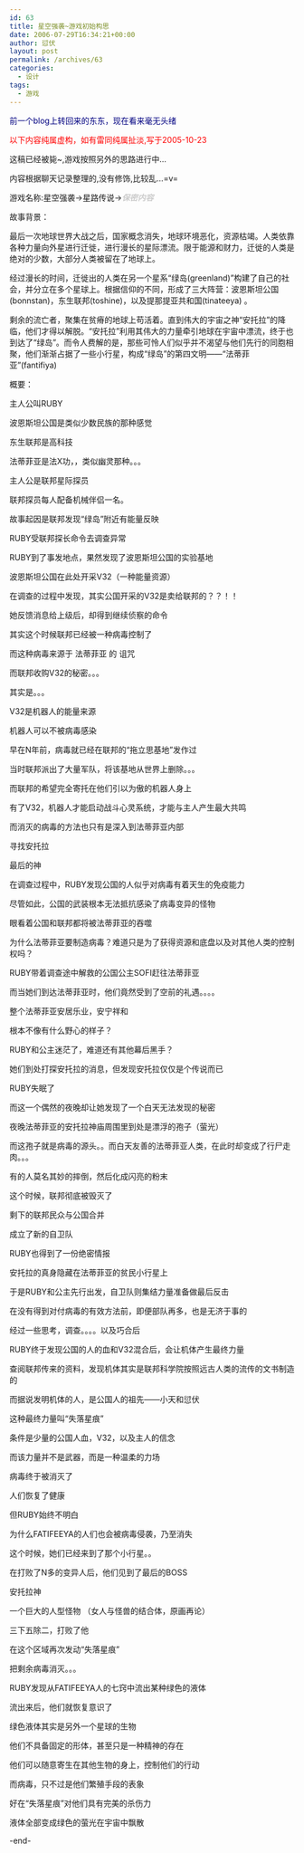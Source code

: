 ```yaml
---
id: 63
title: 星空强袭~游戏初始构思
date: 2006-07-29T16:34:21+00:00
author: 愆伏
layout: post
permalink: /archives/63
categories:
  - 设计
tags:
  - 游戏
---
```

<span style="color:Navy">前一个blog上转回来的东东，现在看来毫无头绪</span>

<span style="color:Red">以下内容纯属虚构，如有雷同纯属扯淡,写于2005-10-23</span>
  
这稿已经被毙~,游戏按照另外的思路进行中&#8230;
  
内容根据聊天记录整理的,没有修饰,比较乱&#8230;=v=

游戏名称:星空强袭→星路传说→<span style="color:#cccccc">***保密内容***</span>

故事背景：
  
最后一次地球世界大战之后，国家概念消失，地球环境恶化，资源枯竭。人类依靠各种力量向外星进行迁徙，进行漫长的星际漂流。限于能源和财力，迁徙的人类是绝对的少数，大部分人类被留在了地球上。
  
经过漫长的时间，迁徙出的人类在另一个星系“绿岛(greenland)”构建了自己的社会，并分立在多个星球上。根据信仰的不同，形成了三大阵营：波恩斯坦公国(bonnstan)，东生联邦(toshine)，以及提那提亚共和国(tinateeya) 。
  
<!--more-->剩余的流亡者，聚集在贫瘠的地球上苟活着。直到伟大的宇宙之神“安托拉”的降临，他们才得以解脱。“安托拉”利用其伟大的力量牵引地球在宇宙中漂流，终于也到达了“绿岛”。而令人费解的是，那些可怜人们似乎并不渴望与他们先行的同胞相聚，他们渐渐占据了一些小行星，构成“绿岛”的第四文明——“法蒂菲亚”(fantifiya)

概要：
  
主人公叫RUBY
  
波恩斯坦公国是类似少数民族的那种感觉
  
东生联邦是高科技
  
法蒂菲亚是法X功，，类似幽灵那种。。。
  
主人公是联邦星际探员
  
联邦探员每人配备机械伴侣一名。 

故事起因是联邦发现“绿岛”附近有能量反映
  
RUBY受联邦探长命令去调查异常
  
RUBY到了事发地点，果然发现了波恩斯坦公国的实验基地
  
波恩斯坦公国在此处开采V32（一种能量资源）
  
在调查的过程中发现，其实公国开采的V32是卖给联邦的？？！！
  
她反馈消息给上级后，却得到继续侦察的命令
  
其实这个时候联邦已经被一种病毒控制了
  
而这种病毒来源于 法蒂菲亚 的 诅咒
  
而联邦收购V32的秘密。。。
  
其实是。。。
  
V32是机器人的能量来源
  
机器人可以不被病毒感染
  
早在N年前，病毒就已经在联邦的“拖立思基地”发作过
  
当时联邦派出了大量军队，将该基地从世界上删除。。。
  
而联邦的希望完全寄托在他们引以为傲的机器人身上
  
有了V32，机器人才能启动战斗心灵系统，才能与主人产生最大共鸣
  
而消灭的病毒的方法也只有是深入到法蒂菲亚内部
  
寻找安托拉
  
最后的神
  
在调查过程中，RUBY发现公国的人似乎对病毒有着天生的免疫能力
  
尽管如此，公国的武装根本无法抵抗感染了病毒变异的怪物
  
眼看着公国和联邦都将被法蒂菲亚的吞噬
  
为什么法蒂菲亚要制造病毒？难道只是为了获得资源和底盘以及对其他人类的控制权吗？
  
RUBY带着调查途中解救的公国公主SOFI赶往法蒂菲亚
  
而当她们到达法蒂菲亚时，他们竟然受到了空前的礼遇。。。。
  
整个法蒂菲亚安居乐业，安宁祥和
  
根本不像有什么野心的样子？
  
RUBY和公主迷茫了，难道还有其他幕后黑手？
  
她们到处打探安托拉的消息，但发现安托拉仅仅是个传说而已
  
RUBY失眠了
  
而这一个偶然的夜晚却让她发现了一个白天无法发现的秘密
  
夜晚法蒂菲亚的安托拉神庙周围里到处是漂浮的孢子（萤光）
  
而这孢子就是病毒的源头。。而白天友善的法蒂菲亚人类，在此时却变成了行尸走肉。。。
  
有的人莫名其妙的摔倒，然后化成闪亮的粉末
  
这个时候，联邦彻底被毁灭了
  
剩下的联邦民众与公国合并
  
成立了新的自卫队
  
RUBY也得到了一份绝密情报
  
安托拉的真身隐藏在法蒂菲亚的贫民小行星上
  
于是RUBY和公主先行出发，自卫队则集结力量准备做最后反击
  
在没有得到对付病毒的有效方法前，即便部队再多，也是无济于事的
  
经过一些思考，调查。。。。以及巧合后
  
RUBY终于发现公国的人的血和V32混合后，会让机体产生最终力量
  
查阅联邦传来的资料，发现机体其实是联邦科学院按照远古人类的流传的文书制造的
  
而据说发明机体的人，是公国人的祖先——小天和愆伏
  
这种最终力量叫“失落星痕”
  
条件是少量的公国人血，V32，以及主人的信念
  
而该力量并不是武器，而是一种温柔的力场
  
病毒终于被消灭了
  
人们恢复了健康
  
但RUBY始终不明白
  
为什么FATIFEEYA的人们也会被病毒侵袭，乃至消失
  
这个时候，她们已经来到了那个小行星。。
  
在打败了N多的变异人后，他们见到了最后的BOSS
  
安托拉神
  
一个巨大的人型怪物 （女人与怪兽的结合体，原画再论）
  
三下五除二，打败了他
  
在这个区域再次发动“失落星痕”
  
把剩余病毒消灭。。。
  
RUBY发现从FATIFEEYA人的七窍中流出某种绿色的液体
  
流出来后，他们就恢复意识了
  
绿色液体其实是另外一个星球的生物
  
他们不具备固定的形体，甚至只是一种精神的存在
  
他们可以随意寄生在其他生物的身上，控制他们的行动
  
而病毒，只不过是他们繁殖手段的表象
  
好在“失落星痕”对他们具有完美的杀伤力
  
液体全部变成绿色的萤光在宇宙中飘散
  
-end-